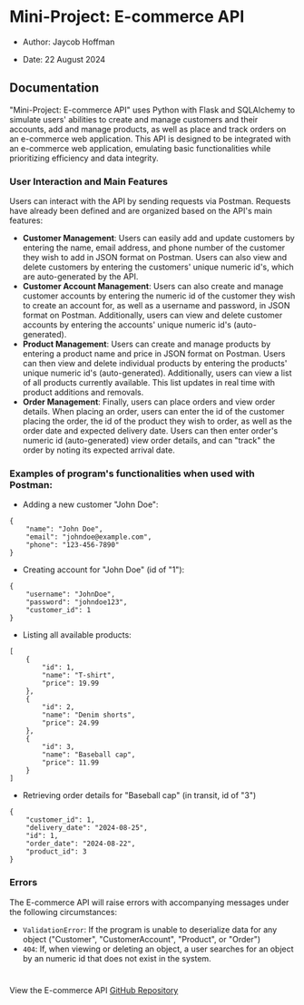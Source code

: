 # Mini-Project: E-commerce API

- Author: Jaycob Hoffman

- Date: 22 August 2024

## Documentation

"Mini-Project: E-commerce API" uses Python with Flask and SQLAlchemy to simulate users' abilities to create and manage customers and their accounts, add and manage products, as well as place and track orders on an e-commerce web application. This API is designed to be integrated with an e-commerce web application, emulating basic functionalities while prioritizing efficiency and data integrity.

### User Interaction and Main Features

Users can interact with the API by sending requests via Postman. Requests have already been defined and are organized based on the API's main features:

- **Customer Management**: Users can easily add and update customers by entering the name, email address, and phone number of the customer they wish to add in JSON format on Postman. Users can also view and delete customers by entering the customers' unique numeric id's, which are auto-generated by the API. 
- **Customer Account Management**: Users can also create and manage customer accounts by entering the numeric id of the customer they wish to create an account for, as well as a username and password, in JSON format on Postman. Additionally, users can view and delete customer accounts by entering the accounts' unique numeric id's (auto-generated).
- **Product Management**:  Users can create and manage products by entering a product name and price in JSON format on Postman. Users can then view and delete individual products by entering the products' unique numeric id's (auto-generated). Additionally, users can view a list of all products currently available. This list updates in real time with product additions and removals.
- **Order Management**: Finally, users can place orders and view order details. When placing an order, users can enter the id of the customer placing the order, the id of the product they wish to order, as well as the order date and expected delivery date. Users can then enter order's numeric id (auto-generated) view order details, and can "track" the order by noting its expected arrival date.

### Examples of program's functionalities when used with Postman:

- Adding a new customer "John Doe":

```
{
    "name": "John Doe",
    "email": "johndoe@example.com",
    "phone": "123-456-7890"
}
```

- Creating account for "John Doe" (id of "1"):

```
{
    "username": "JohnDoe",
    "password": "johndoe123",
    "customer_id": 1
}
```

- Listing all available products:

```
[
    {
        "id": 1,
        "name": "T-shirt",
        "price": 19.99
    },
    {
        "id": 2,
        "name": "Denim shorts",
        "price": 24.99
    },
    {
        "id": 3,
        "name": "Baseball cap",
        "price": 11.99
    }
]
```

- Retrieving order details for "Baseball cap" (in transit, id of "3")

```
{
    "customer_id": 1,
    "delivery_date": "2024-08-25",
    "id": 1,
    "order_date": "2024-08-22",
    "product_id": 3
}
```

### Errors

The E-commerce API will raise errors with accompanying messages under the following circumstances:

- ```ValidationError```: If the program is unable to deserialize data for any object ("Customer", "CustomerAccount", "Product", or "Order")
- ```404```: If, when viewing or deleting an object, a user searches for an object by an numeric id that does not exist in the system.

#

View the E-commerce API [GitHub Repository](https://github.com/JaycobHoffman1/e-commerce-api)

